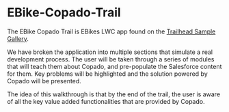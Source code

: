 <h1>EBike-Copado-Trail</h1>
<p>The EBike Copado Trail is EBikes LWC app found on the <a href="https://trailhead.salesforce.com/en/sample-gallery">Trailhead Sample Gallery</a>.</p>
<p>We have broken the application into multiple sections that simulate a real development process.  
The user will be taken through a series of modules that will teach them about Copado, and pre-populate the Salesforce content for them.  Key problems will be highlighted and the solution powered by Copado will be presented.</p> 
<p>The idea of this walkthrough is that by the end of the trail, the user is aware of all the key value added functionalities that are provided by Copado.</p>